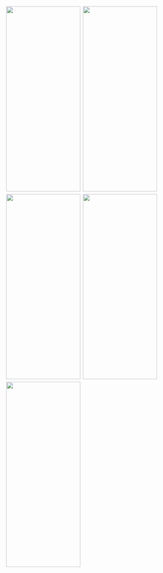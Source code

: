 <h1 align=left>
  <img src="https://i.postimg.cc/zvgVWmwt/IMG-20250303-WA0021.jpg" width="200" height="500"/>
  <img src="https://i.postimg.cc/2jV9qCMk/IMG-20250303-WA0022.jpg" width="200" height="500"/>
  <img src="https://i.postimg.cc/xqVq3st0/IMG-20250303-WA0023.jpg" width="200" height="500"/>
  <img src="https://i.postimg.cc/9XK8ZvHG/IMG-20250303-WA0024.jpg" width="200" height="500"/>
  <img src="https://i.postimg.cc/02Stfc9h/IMG-20250303-WA0025.jpg" width="200" height="500"/>

</h1>
